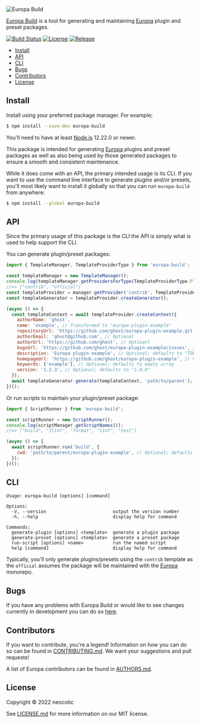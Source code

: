 ![Europa Build](https://cdn.rawgit.com/neocotic/europa-branding/master/assets/banner/europa-build/europa-build-banner-738x200.png)

[Europa Build](https://github.com/neocotic/europa/tree/main/packages/europa-build) is a tool for generating and
maintaining [Europa](https://github.com/neocotic/europa) plugin and preset packages.

[![Build Status](https://img.shields.io/github/workflow/status/neocotic/europa/CI/develop?style=flat-square)](https://github.com/neocotic/europa/actions/workflows/ci.yml)
[![License](https://img.shields.io/npm/l/europa-build.svg?style=flat-square)](https://github.com/neocotic/europa/raw/main/packages/europa-build/LICENSE.md)
[![Release](https://img.shields.io/npm/v/europa-build.svg?style=flat-square)](https://npmjs.com/package/europa-build)

* [Install](#install)
* [API](#api)
* [CLI](#cli)
* [Bugs](#bugs)
* [Contributors](#contributors)
* [License](#license)

## Install

Install using your preferred package manager. For example;

``` bash
$ npm install --save-dev europa-build
```

You'll need to have at least [Node.js](https://nodejs.org) 12.22.0 or newer.

This package is intended for generating [Europa](https://github.com/neocotic/europa) plugins and preset packages as well
as also being used by those generated packages to ensure a smooth and consistent maintenance.

While it does come with an API, the primary intended usage is its CLI. If you want to use the command line interface to
generate plugins and/or presets, you'll most likely want to install it globally so that you can run `europa-build` from
anywhere:

``` bash
$ npm install --global europa-build
```

## API

Since the primary usage of this package is the CLI the API is simply what is used to help support the CLI.

You can generate plugin/preset packages:

``` javascript
import { TemplateManager, TemplateProviderType } from 'europa-build';

const templateManager = new TemplateManager();
console.log(templateManager.getProvidersForType(TemplateProviderType.Plugin));
//=> ["contrib", "official"]
const templateProvider = manager.getProvider('contrib', TemplateProviderType.Plugin);
const templateGenerator = templateProvider.createGenerator();

(async () => {
  const templateContext = await templateProvider.createContext({
    authorName: 'ghost',
    name: 'example', // Transformed to "europa-plugin-example"
    repositoryUrl: 'https://github.com/ghost/europa-plugin-example.git',
    authorEmail: 'ghost@github.com', // Optional
    authorUrl: 'https://github.com/ghost', // Optioanl
    bugsUrl: 'https://github.com/ghost/europa-plugin-example/issues', // Optional
    description: 'Europa plugin example', // Optional; defaults to "TODO: Description"
    homepageUrl: 'https://github.com/ghost/europa-plugin-example', // Optional
    keywords: ['example'], // Optional; defaults to empty array
    version: '1.2.3', // Optional; defaults to "1.0.0" 
  });
  await templateGenerator.generate(templateContext, 'path/to/parent');
})();
```

Or run scripts to maintain your plugin/preset package:

``` javascript
import { ScriptRunner } from 'europa-build';

const scriptRunner = new ScriptRunner();
console.log(scriptManager.getScriptNames());
//=> ["build", "flint", "format", "lint", "test"]

(async () => {
  await scriptRunner.run('build', {
    cwd: 'path/to/parent/europa-plugin-example', // Optional; defaults to process.cwd()
  });
})();
```

## CLI

    Usage: europa-build [options] [command]
    
    Options:
      -V, --version                         output the version number
      -h, --help                            display help for command
    
    Commands:
      generate-plugin [options] <template>  generate a plugin package
      generate-preset [options] <template>  generate a preset package
      run-script [options] <name>           run the named script
      help [command]                        display help for command

Typically, you'll only generate plugins/presets using the `contrib` template as the `official` assumes the package will
be maintained with the [Europa](https://github.com/neocotic/europa) monorepo.

## Bugs

If you have any problems with Europa Build or would like to see changes currently in development you can do so
[here](https://github.com/neocotic/europa/issues).

## Contributors

If you want to contribute, you're a legend! Information on how you can do so can be found in
[CONTRIBUTING.md](https://github.com/neocotic/europa/blob/main/CONTRIBUTING.md). We want your suggestions and pull
requests!

A list of Europa contributors can be found in [AUTHORS.md](https://github.com/neocotic/europa/blob/main/AUTHORS.md).

## License

Copyright © 2022 neocotic

See [LICENSE.md](https://github.com/neocotic/europa/raw/main/packages/europa-build/LICENSE.md) for more information on
our MIT license.
